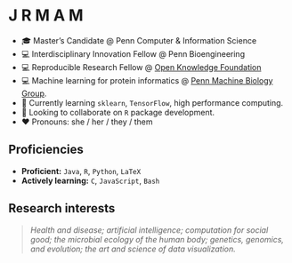 # J R M A M
* :mortar_board: Master’s Candidate @ Penn Computer & Information Science
* :computer: Interdisciplinary Innovation Fellow @ Penn Bioengineering
* :computer: Reproducible Research Fellow @ [Open Knowledge Foundation](https://okfn.org)
* :computer: Machine learning for protein informatics @ [Penn Machine Biology Group](https://delafuentelab.seas.upenn.edu).
* 🌱 Currently learning ```sklearn```, ```TensorFlow```, high performance computing.
* 👯 Looking to collaborate on ```R``` package development.
* :heart: Pronouns: she / her / they / them

## Proficiencies
* **Proficient:** ```Java```, ```R```, ```Python```, ```LaTeX```
* **Actively learning:** ```C```, ```JavaScript```, ```Bash```

## Research interests
>*Health and disease; artificial intelligence; computation for social good; the microbial ecology of the human body; genetics, genomics, and evolution; the art and science of data visualization.*
